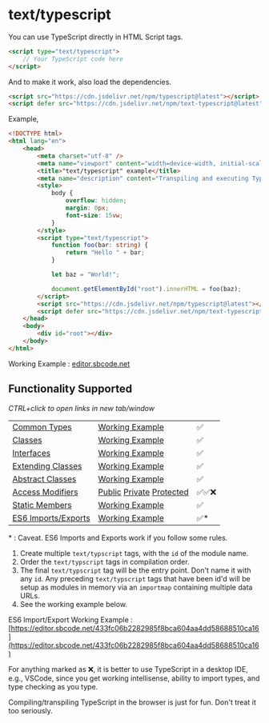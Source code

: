 # text/typescript

You can use TypeScript directly in HTML Script tags.

```html
<script type="text/typescript">
    // Your TypeScript code here
</script>
```

And to make it work, also load the dependencies.

```html
<script src="https://cdn.jsdelivr.net/npm/typescript@latest"></script>
<script defer src="https://cdn.jsdelivr.net/npm/text-typescript@latest"></script>
```

Example,

```html
<!DOCTYPE html>
<html lang="en">
    <head>
        <meta charset="utf-8" />
        <meta name="viewport" content="width=device-width, initial-scale=1" />
        <title>"text/typescript" example</title>
        <meta name="description" content="Transpiling and executing TypeScript in the browser" />
        <style>
            body {
                overflow: hidden;
                margin: 0px;
                font-size: 15vw;
            }
        </style>
        <script type="text/typescript">
            function foo(bar: string) {
                return "Hello " + bar;
            }

            let baz = "World!";

            document.getElementById("root").innerHTML = foo(baz);
        </script>
        <script src="https://cdn.jsdelivr.net/npm/typescript@latest"></script>
        <script defer src="https://cdn.jsdelivr.net/npm/text-typescript@latest"></script>
    </head>
    <body>
        <div id="root"></div>
    </body>
</html>
```

Working Example : [editor.sbcode.net](https://editor.sbcode.net/f1f4b5a73ec40283d1ddb37bb1e71f7e4e31b487)

## Functionality Supported

_CTRL+click to open links in new tab/window_

|                                                                           |                                                                                                                                                                                                                                            |        |
| ------------------------------------------------------------------------- | ------------------------------------------------------------------------------------------------------------------------------------------------------------------------------------------------------------------------------------------ | ------ |
| [Common Types](https://sbcode.net/typescript/common_types/)               | [Working Example](https://editor.sbcode.net/5350096f66b9d321f694cc52188e13e553edac60)                                                                                                                                                      | ✅     |
| [Classes](https://sbcode.net/typescript/classes/)                         | [Working Example](https://editor.sbcode.net/3a8a36d3bd046d5380ad41c3c8781f5e80e08caf)                                                                                                                                                      | ✅     |
| [Interfaces](https://sbcode.net/typescript/interfaces/)                   | [Working Example](https://editor.sbcode.net/0c0fcfdb32c8e9c0d0225dcb7ef8abe1aa64bcc8)                                                                                                                                                      | ✅     |
| [Extending Classes](https://sbcode.net/typescript/extending_classes/)     | [Working Example](https://editor.sbcode.net/33b12f255cbe83bc8d8d5ce8cd285d071c0bb347)                                                                                                                                                      | ✅     |
| [Abstract Classes](https://sbcode.net/typescript/abstract_classes/)       | [Working Example](https://editor.sbcode.net/6c352e04dd3a3173cb28485589edd2c5214aeb77)                                                                                                                                                      | ✅     |
| [Access Modifiers](https://sbcode.net/typescript/access_modifiers/)       | [Public](https://editor.sbcode.net/99fdbf60c582cf972d19aae3f3f4f8e42dfe195b) [Private](https://editor.sbcode.net/536d3082fe52fca05b5a6907ea48d09cb23e2a46) [Protected](https://editor.sbcode.net/d8a73b252320e459b00360347e53fbeeb0e09e72) | ✅✅❌ |
| [Static Members](https://sbcode.net/typescript/static_members/)           | [Working Example](https://editor.sbcode.net/6536773cb303a632aa1aeea81a0de136fe8549a6)                                                                                                                                                      | ✅     |
| [ES6 Imports/Exports](https://sbcode.net/typescript/es6_imports_exports/) | [Working Example](https://editor.sbcode.net/25f1e3883df269c3f17c9927609a61d32b2b429a)                                                                                                                                                      | ✅\*   |

\* : Caveat. ES6 Imports and Exports work if you follow some rules.

1. Create multiple `text/typscript` tags, with the `id` of the module name.
2. Order the `text/typscript` tags in compilation order.
3. The final `text/typscript` tag will be the entry point. Don't name it with any `id`. Any preceding `text/typscript` tags that have been id'd will be setup as modules in memory via an `importmap` containing multiple data URLs.
4. See the working example below.

ES6 Import/Export Working Example : [https://editor.sbcode.net/433fc06b2282985f8bca604aa4dd58688510ca16](https://editor.sbcode.net/433fc06b2282985f8bca604aa4dd58688510ca16)

For anything marked as ❌, it is better to use TypeScript in a desktop IDE, e.g., VSCode, since you get working intellisense, ability to import types, and type checking as you type.

Compiling/transpiling TypeScript in the browser is just for fun. Don't treat it too seriously.
